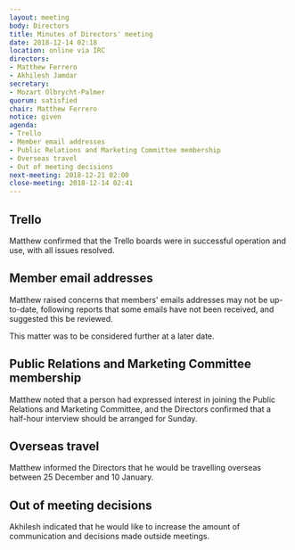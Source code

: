 ```yaml
---
layout: meeting
body: Directors
title: Minutes of Directors' meeting
date: 2018-12-14 02:18
location: online via IRC
directors:
- Matthew Ferrero
- Akhilesh Jamdar
secretary:
- Mozart Olbrycht-Palmer
quorum: satisfied
chair: Matthew Ferrero
notice: given
agenda:
- Trello
- Member email addresses
- Public Relations and Marketing Committee membership
- Overseas travel
- Out of meeting decisions
next-meeting: 2018-12-21 02:00
close-meeting: 2018-12-14 02:41
---
```


## Trello

Matthew confirmed that the Trello boards were in successful operation and use, with all issues resolved.

## Member email addresses

Matthew raised concerns that members' emails addresses may not be up-to-date, following reports that some emails have not been received, and suggested this be reviewed.

This matter was to be considered further at a later date.

## Public Relations and Marketing Committee membership

Matthew noted that a person had expressed interest in joining the Public Relations and Marketing Committee, and the Directors confirmed that a half-hour interview should be arranged for Sunday.

## Overseas travel

Matthew informed the Directors that he would be travelling overseas between 25 December and 10 January.

## Out of meeting decisions

Akhilesh indicated that he would like to increase the amount of communication and decisions made outside meetings.
